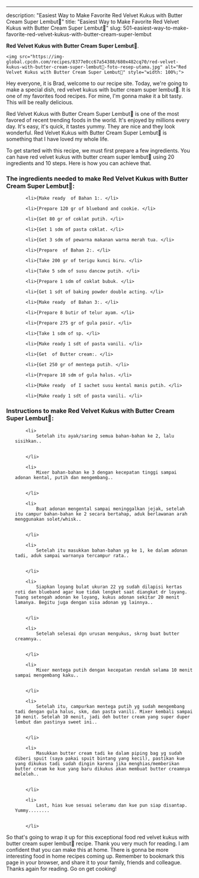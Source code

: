 ---
description: "Easiest Way to Make Favorite Red Velvet Kukus with Butter Cream Super Lembut🍭"
title: "Easiest Way to Make Favorite Red Velvet Kukus with Butter Cream Super Lembut🍭"
slug: 501-easiest-way-to-make-favorite-red-velvet-kukus-with-butter-cream-super-lembut

<p>
	<strong>Red Velvet Kukus with Butter Cream Super Lembut🍭</strong>. 
	
</p>
<p>
	
	<img src="https://img-global.cpcdn.com/recipes/8377e0cc67a54388/680x482cq70/red-velvet-kukus-with-butter-cream-super-lembut🍭-foto-resep-utama.jpg" alt="Red Velvet Kukus with Butter Cream Super Lembut🍭" style="width: 100%;">
	
	
</p>
<p>
	Hey everyone, it is Brad, welcome to our recipe site. Today, we're going to make a special dish, red velvet kukus with butter cream super lembut🍭. It is one of my favorites food recipes. For mine, I'm gonna make it a bit tasty. This will be really delicious.
</p>
	
<p>
	
</p>
<p>
	Red Velvet Kukus with Butter Cream Super Lembut🍭 is one of the most favored of recent trending foods in the world. It's enjoyed by millions every day. It's easy, it's quick, it tastes yummy. They are nice and they look wonderful. Red Velvet Kukus with Butter Cream Super Lembut🍭 is something that I have loved my whole life.
</p>

<p>
To get started with this recipe, we must first prepare a few ingredients. You can have red velvet kukus with butter cream super lembut🍭 using 20 ingredients and 10 steps. Here is how you can achieve that.
</p>

<h3>The ingredients needed to make Red Velvet Kukus with Butter Cream Super Lembut🍭:</h3>

<ol>
	
		<li>{Make ready  of Bahan 1:. </li>
	
		<li>{Prepare 120 gr of blueband and cookie. </li>
	
		<li>{Get 80 gr of coklat putih. </li>
	
		<li>{Get 1 sdm of pasta coklat. </li>
	
		<li>{Get 3 sdm of pewarna makanan warna merah tua. </li>
	
		<li>{Prepare  of Bahan 2:. </li>
	
		<li>{Take 200 gr of terigu kunci biru. </li>
	
		<li>{Take 5 sdm of susu dancow putih. </li>
	
		<li>{Prepare 1 sdm of coklat bubuk. </li>
	
		<li>{Get 1 sdt of baking powder double acting. </li>
	
		<li>{Make ready  of Bahan 3:. </li>
	
		<li>{Prepare 8 butir of telur ayam. </li>
	
		<li>{Prepare 275 gr of gula pasir. </li>
	
		<li>{Take 1 sdm of sp. </li>
	
		<li>{Make ready 1 sdt of pasta vanili. </li>
	
		<li>{Get  of Butter cream:. </li>
	
		<li>{Get 250 gr of mentega putih. </li>
	
		<li>{Prepare 10 sdm of gula halus. </li>
	
		<li>{Make ready  of I sachet susu kental manis putih. </li>
	
		<li>{Make ready 1 sdt of pasta vanili. </li>
	
</ol>
<p>
	
</p>

<h3>Instructions to make Red Velvet Kukus with Butter Cream Super Lembut🍭:</h3>

<ol>
	
		<li>
			Setelah itu ayak/saring semua bahan-bahan ke 2, lalu sisihkan..
			
			
		</li>
	
		<li>
			Mixer bahan-bahan ke 3 dengan kecepatan tinggi sampai adonan kental, putih dan mengembang..
			
			
		</li>
	
		<li>
			Buat adonan mengental sampai meninggalkan jejak, setelah itu campur bahan-bahan ke 2 secara bertahap, aduk berlawanan arah menggunakan solet/whisk..
			
			
		</li>
	
		<li>
			Setelah itu masukkan bahan-bahan yg ke 1, ke dalam adonan tadi, aduk sampai warnanya tercampur rata..
			
			
		</li>
	
		<li>
			Siapkan loyang bulat ukuran 22 yg sudah dilapisi kertas roti dan blueband agar kue tidak lengket saat diangkat dr loyang. Tuang setengah adonan ke loyang, kukus adonan sekitar 20 menit lamanya. Begitu juga dengan sisa adonan yg lainnya..
			
			
		</li>
	
		<li>
			Setelah selesai dgn urusan mengukus, skrng buat butter creamnya..
			
			
		</li>
	
		<li>
			Mixer mentega putih dengan kecepatan rendah selama 10 menit sampai mengembang kaku..
			
			
		</li>
	
		<li>
			Setelah itu, campurkan mentega putih yg sudah mengembang tadi dengan gula halus, skm, dan pasta vanili. Mixer kembali sampai 10 menit. Setelah 10 menit, jadi deh butter cream yang super duper lembut dan pastinya sweet ini..
			
			
		</li>
	
		<li>
			Masukkan butter cream tadi ke dalam piping bag yg sudah diberi spuit (saya pakai spuit bintang yang kecil), pastikan kue yang dikukus tadi sudah dingin karena jika menghias/memberikan butter cream ke kue yang baru dikukus akan membuat butter creamnya meleleh..
			
			
		</li>
	
		<li>
			Last, hias kue sesuai seleramu dan kue pun siap disantap. Yummy........
			
			
		</li>
	
</ol>

<p>
	
</p>

<p>
	So that's going to wrap it up for this exceptional food red velvet kukus with butter cream super lembut🍭 recipe. Thank you very much for reading. I am confident that you can make this at home. There is gonna be more interesting food in home recipes coming up. Remember to bookmark this page in your browser, and share it to your family, friends and colleague. Thanks again for reading. Go on get cooking!
</p>
